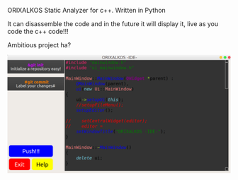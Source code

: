 ORIXALKOS Static Analyzer for c++.
Written in Python

It can disassemble the code and in the future it will display it, live as you code the c++ code!!!

Ambitious project ha?

![](Thumbnail1.png)
